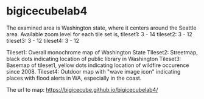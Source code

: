 # bigicecubelab4

The examined area is Washington state, where it centers around the Seattle area. 
Available zoom level for each tile set is, 
    tileset1: 3 - 14
    tileset2: 3 - 12
    tileset3: 3 - 12
    tileset4: 3 - 12

Tileset1: Overall monochrome map of Washington State
TIleset2: Streetmap, black dots indicating location of public library in Washington
Tileset3: Basemap of tileset1, yellow dots indicating location of wildfire occurence since 2008.
Tileset4: Outdoor map with "wave image icon" indicating places with flood alerts in WA, especially in the coast.

The url to map: https://bigicecube.github.io/bigicecubelab4/




